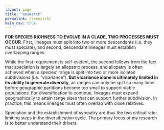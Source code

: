 ```yaml
---
layout: page
title: "Research"
permalink: /research/
main_nav: true
---
```


**FOR SPECIES RICHNESS TO EVOLVE IN A CLADE, TWO PROCESSES MUST OCCUR**. First, lineages must split into two or more descendants (i.e. they must speciate), and second, descendant lineages must establish overlapping ranges. 

While the first requirement is self-evident, the second follows from the fact that speciation is largely an allopatric process, and allopatry is often achieved when a species’ range is split into two or more isolated subdivisions (i.e. “vicariance”). **But vicariance alone is ultimately limited in its ability to generate diversity**, as ranges can only be split so many times before geographic partitions become too small to support viable populations. For diversification to continue, lineages must expand geographically to attain range sizes that can support further subdivision. In practice, this means lineages must often overlap with close relatives. 

Speciation and the establishment of sympatry are thus the two critical rate-limiting steps in the diversification cycle. The primary focus of my research is to better understand their drivers. 